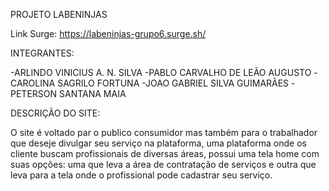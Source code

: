PROJETO LABENINJAS

Link Surge:
https://labeninjas-grupo6.surge.sh/

INTEGRANTES:

-ARLINDO VINICIUS A. N. SILVA
-PABLO CARVALHO DE LEÃO AUGUSTO
-CAROLINA SAGRILO FORTUNA
-JOAO GABRIEL SILVA GUIMARÃES
-PETERSON SANTANA MAIA

DESCRIÇÃO DO SITE:

O site é voltado par o publico consumidor mas também para o trabalhador que deseje divulgar seu serviço na plataforma, uma plataforma onde os cliente buscam profissionais de diversas áreas, possui uma tela home com suas opções: uma que leva a área de contratação de serviços e outra que leva para a tela onde o profissional pode cadastrar seu serviço.
